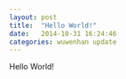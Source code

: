 ```yaml
---
layout: post
title:  "Hello World!"
date:   2014-10-31 16:24:46
categories: wuwenhan update
---
```

Hello World!

    
